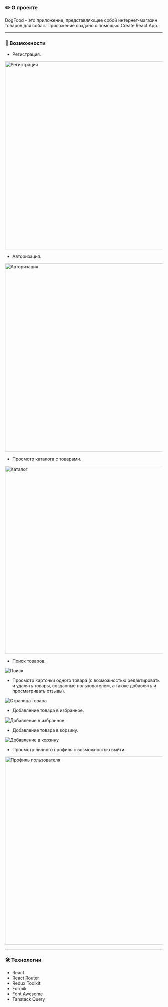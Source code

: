 ### :pencil2: О проекте

DogFood - это приложение, представляющее собой интернет-магазин товаров для собак. 
Приложение создано с помощью Create React App.

---

### :mag_right: Возможности
- Регистрация.

<img width="600" alt="Регистрация" src="https://user-images.githubusercontent.com/111277973/229758545-8d4e6113-6e5a-4157-a00a-c0483b7566ae.png">

- Авторизация.

<img width="600" alt="Авторизация" src="https://user-images.githubusercontent.com/111277973/229758769-0a4bf4ba-0032-47d4-9dc3-34dad283f657.png">

- Просмотр каталога с товарами.

<img width="600" alt="Каталог" src="https://user-images.githubusercontent.com/111277973/229758825-98a12aa9-31d2-4df7-8b9b-29ac863ef8ac.png">

- Поиск товаров.

![Поиск](https://user-images.githubusercontent.com/111277973/229759399-351dbc9b-1fe4-47c3-8265-f084a5fe6267.gif)

- Просмотр карточки одного товара (с возможностью редактировать и удалять товары, созданные пользователем, а также добавлять и просматривать отзывы).

![Страница товара](https://user-images.githubusercontent.com/111277973/229758982-2bab4fe6-1b01-405e-a2ba-dee21f26fa1e.gif)

- Добавление товара в избранное.

![Добавление в избранное](https://user-images.githubusercontent.com/111277973/229759254-9f1d50a9-cb74-4afa-b956-f4140302cfca.gif)

- Добавление товара в корзину.

![Добавление в корзину](https://user-images.githubusercontent.com/111277973/229759342-99500166-d9f7-47ee-8fb6-3f5f060ea200.gif)

- Просмотр личного профиля с возможностью выйти.
<img width="600" alt="Профиль пользователя" src="https://user-images.githubusercontent.com/111277973/229759486-3c1c4d2f-2183-460f-8a0a-3a558be2e2bd.png">

---

### :hammer_and_wrench: Технологии
- React
- React Router
- Redux Toolkit
- Formik
- Font Awesome
- Tanstack Query



<!-- # Getting Started with Create React App

This project was bootstrapped with [Create React App](https://github.com/facebook/create-react-app).

## Available Scripts

In the project directory, you can run:

### `npm start`

Runs the app in the development mode.\
Open [http://localhost:3000](http://localhost:3000) to view it in your browser.

The page will reload when you make changes.\
You may also see any lint errors in the console.

### `npm test`

Launches the test runner in the interactive watch mode.\
See the section about [running tests](https://facebook.github.io/create-react-app/docs/running-tests) for more information.

### `npm run build`

Builds the app for production to the `build` folder.\
It correctly bundles React in production mode and optimizes the build for the best performance.

The build is minified and the filenames include the hashes.\
Your app is ready to be deployed!

See the section about [deployment](https://facebook.github.io/create-react-app/docs/deployment) for more information.

### `npm run eject`

**Note: this is a one-way operation. Once you `eject`, you can't go back!**

If you aren't satisfied with the build tool and configuration choices, you can `eject` at any time. This command will remove the single build dependency from your project.

Instead, it will copy all the configuration files and the transitive dependencies (webpack, Babel, ESLint, etc) right into your project so you have full control over them. All of the commands except `eject` will still work, but they will point to the copied scripts so you can tweak them. At this point you're on your own.

You don't have to ever use `eject`. The curated feature set is suitable for small and middle deployments, and you shouldn't feel obligated to use this feature. However we understand that this tool wouldn't be useful if you couldn't customize it when you are ready for it.

## Learn More

You can learn more in the [Create React App documentation](https://facebook.github.io/create-react-app/docs/getting-started).

To learn React, check out the [React documentation](https://reactjs.org/).

### Code Splitting

This section has moved here: [https://facebook.github.io/create-react-app/docs/code-splitting](https://facebook.github.io/create-react-app/docs/code-splitting)

### Analyzing the Bundle Size

This section has moved here: [https://facebook.github.io/create-react-app/docs/analyzing-the-bundle-size](https://facebook.github.io/create-react-app/docs/analyzing-the-bundle-size)

### Making a Progressive Web App

This section has moved here: [https://facebook.github.io/create-react-app/docs/making-a-progressive-web-app](https://facebook.github.io/create-react-app/docs/making-a-progressive-web-app)

### Advanced Configuration

This section has moved here: [https://facebook.github.io/create-react-app/docs/advanced-configuration](https://facebook.github.io/create-react-app/docs/advanced-configuration)

### Deployment

This section has moved here: [https://facebook.github.io/create-react-app/docs/deployment](https://facebook.github.io/create-react-app/docs/deployment)

### `npm run build` fails to minify

This section has moved here: [https://facebook.github.io/create-react-app/docs/troubleshooting#npm-run-build-fails-to-minify](https://facebook.github.io/create-react-app/docs/troubleshooting#npm-run-build-fails-to-minify)
-->
